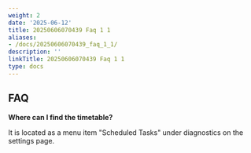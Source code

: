 ```yaml
---
weight: 2
date: '2025-06-12'
title: 20250606070439 Faq 1 1
aliases:
- /docs/20250606070439_faq_1_1/
description: ''
linkTitle: 20250606070439 Faq 1 1
type: docs
---
```


## FAQ

__Where can I find the timetable?__

It is located as a menu item "Scheduled Tasks" under diagnostics on the settings page.
